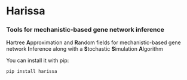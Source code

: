 # Harissa

### Tools for mechanistic-based gene network inference

**H**artree **A**pproximation and **R**andom fields for mechanistic-based gene network **I**nference along with a **S**tochastic **S**imulation **A**lgorithm

You can install it with pip:
    
    pip install harissa